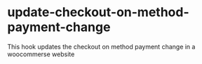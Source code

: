 # update-checkout-on-method-payment-change
This hook updates the checkout on method payment change in a woocommerse website

